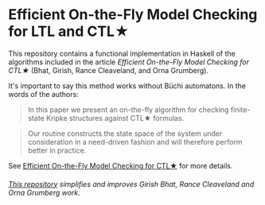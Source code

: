 Efficient On-the-Fly Model Checking for LTL and CTL★
=======

This repository contains a functional implementation in Haskell of the algorithms included in the article
_Efficient On-the-Fly Model Checking for CTL★_ (Bhat, Girish, Rance Cleaveland, and Orna Grumberg).

It's important to say this method works without Büchi automatons.
In the words of the authors:

> In this paper we present an on-the-fly algorithm for checking finite-state Kripke structures against CTL★ formulas.

> Our routine constructs the state space of the system under consideration in a need-driven fashion and will therefore perform better in practice.

See [Efficient On-the-Fly Model Checking for CTL★](https://www.semanticscholar.org/paper/Eecient-On-the-fly-Model-Checking-for-Ctl-Bhat-Cleaveland/e7dbc6e9ff14c98d61af98247e79a3b2058cbfff) for more details.

###### [This repository](https://github.com/spidermoy/Model_Checking-LTL-CTLS) simplifies and improves Girish Bhat, Rance Cleaveland and Orna Grumberg work.

